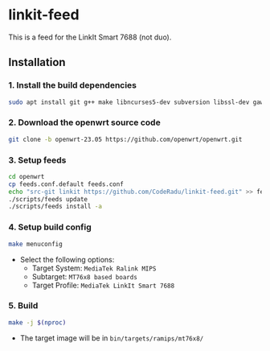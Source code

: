 # linkit-feed

This is a feed for the LinkIt Smart 7688 (not duo).

## Installation

### 1. Install the build dependencies

```sh
sudo apt install git g++ make libncurses5-dev subversion libssl-dev gawk libxml-parser-perl unzip wget python3 xz-utils flex
```

### 2. Download the openwrt source code

```sh
git clone -b openwrt-23.05 https://github.com/openwrt/openwrt.git
```

### 3. Setup feeds

```sh
cd openwrt
cp feeds.conf.default feeds.conf
echo "src-git linkit https://github.com/CodeRadu/linkit-feed.git" >> feeds.conf
./scripts/feeds update
./scripts/feeds install -a
```

### 4. Setup build config

```sh
make menuconfig
```

- Select the following options:
  - Target System: `MediaTek Ralink MIPS`
  - Subtarget: `MT76x8 based boards`
  - Target Profile: `MediaTek LinkIt Smart 7688`

### 5. Build

```sh
make -j $(nproc)
```

- The target image will be in `bin/targets/ramips/mt76x8/`
